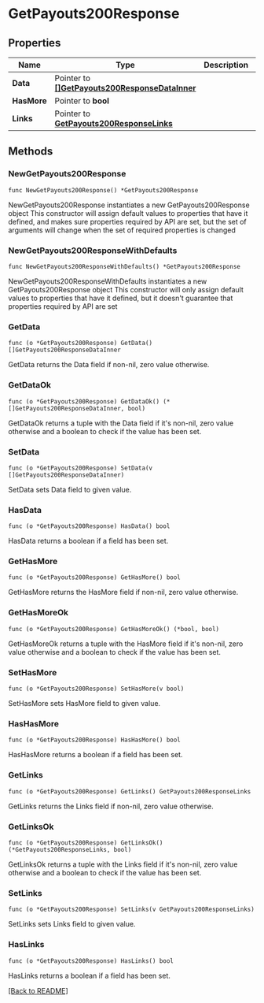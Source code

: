 # GetPayouts200Response

## Properties

Name | Type | Description | Notes
------------ | ------------- | ------------- | -------------
**Data** | Pointer to [**[]GetPayouts200ResponseDataInner**](GetPayouts200ResponseDataInner.md) |  | [optional] 
**HasMore** | Pointer to **bool** |  | [optional] 
**Links** | Pointer to [**GetPayouts200ResponseLinks**](GetPayouts200ResponseLinks.md) |  | [optional] 

## Methods

### NewGetPayouts200Response

`func NewGetPayouts200Response() *GetPayouts200Response`

NewGetPayouts200Response instantiates a new GetPayouts200Response object
This constructor will assign default values to properties that have it defined,
and makes sure properties required by API are set, but the set of arguments
will change when the set of required properties is changed

### NewGetPayouts200ResponseWithDefaults

`func NewGetPayouts200ResponseWithDefaults() *GetPayouts200Response`

NewGetPayouts200ResponseWithDefaults instantiates a new GetPayouts200Response object
This constructor will only assign default values to properties that have it defined,
but it doesn't guarantee that properties required by API are set

### GetData

`func (o *GetPayouts200Response) GetData() []GetPayouts200ResponseDataInner`

GetData returns the Data field if non-nil, zero value otherwise.

### GetDataOk

`func (o *GetPayouts200Response) GetDataOk() (*[]GetPayouts200ResponseDataInner, bool)`

GetDataOk returns a tuple with the Data field if it's non-nil, zero value otherwise
and a boolean to check if the value has been set.

### SetData

`func (o *GetPayouts200Response) SetData(v []GetPayouts200ResponseDataInner)`

SetData sets Data field to given value.

### HasData

`func (o *GetPayouts200Response) HasData() bool`

HasData returns a boolean if a field has been set.

### GetHasMore

`func (o *GetPayouts200Response) GetHasMore() bool`

GetHasMore returns the HasMore field if non-nil, zero value otherwise.

### GetHasMoreOk

`func (o *GetPayouts200Response) GetHasMoreOk() (*bool, bool)`

GetHasMoreOk returns a tuple with the HasMore field if it's non-nil, zero value otherwise
and a boolean to check if the value has been set.

### SetHasMore

`func (o *GetPayouts200Response) SetHasMore(v bool)`

SetHasMore sets HasMore field to given value.

### HasHasMore

`func (o *GetPayouts200Response) HasHasMore() bool`

HasHasMore returns a boolean if a field has been set.

### GetLinks

`func (o *GetPayouts200Response) GetLinks() GetPayouts200ResponseLinks`

GetLinks returns the Links field if non-nil, zero value otherwise.

### GetLinksOk

`func (o *GetPayouts200Response) GetLinksOk() (*GetPayouts200ResponseLinks, bool)`

GetLinksOk returns a tuple with the Links field if it's non-nil, zero value otherwise
and a boolean to check if the value has been set.

### SetLinks

`func (o *GetPayouts200Response) SetLinks(v GetPayouts200ResponseLinks)`

SetLinks sets Links field to given value.

### HasLinks

`func (o *GetPayouts200Response) HasLinks() bool`

HasLinks returns a boolean if a field has been set.


[[Back to README]](../../README.md)


